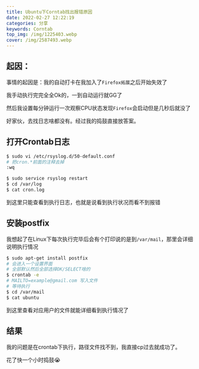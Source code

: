 ```yaml
---
title: Ubuntu下Corntab找出报错原因
date: 2022-02-27 12:22:19
categories: 分享
keywords: Corntab
top_img: /img/1225403.webp
cover: /img/2587493.webp
---
```


##  起因：

事情的起因是：我的自动打卡在我加入了`Firefox拓展`之后开始失效了

我手动执行完完全全Ok的，一到自动运行就GG了

然后我设置每分钟运行一次观察CPU状态发现`Firefox`会启动但是几秒后就没了

好家伙，去找日志啥都没有。经过我的捣鼓直接放答案。

##  打开Crontab日志

```bash
$ sudo vi /etc/rsyslog.d/50-default.conf
# 把cron.*前面的注释去掉
:wq

$ sudo service rsyslog restart
$ cd /var/log
$ cat cron.log
```

到这里只能查看到执行日志，也就是说看到执行状况而看不到报错

##  安装postfix

我想起了在Linux下每次执行完毕后会有个打印说的是到`/var/mail`，那里会详细说明执行情况

```bash
$ sudo apt-get install postfix
# 会进入一个设置界面
# 全部默认然后全部选择OK/SELECT啥的
$ crontab -e 
# MAILTO=example@gmail.com 写入文件
# 等待执行
$ cd /var/mail
$ cat ubuntu
```

到这里查看对应用户的文件就能详细看到执行情况了

##  结果

我的问题是在crontab下执行，路径文件找不到，我直接cp过去就成功了。

花了快一个小时捣鼓😭